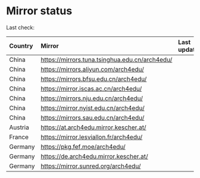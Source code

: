 <script src="./time.js"></script>
# Mirror status
Last check: <script type="text/javascript">localize(1700306018.2366755);</script>

|Country|Mirror|Last update|
|:------|:-----|:----------|
|China|https://mirrors.tuna.tsinghua.edu.cn/arch4edu/|<script type="text/javascript">localize(1700289131);</script>|
|China|https://mirrors.aliyun.com/arch4edu/|<script type="text/javascript">localize(1700289131);</script>|
|China|https://mirrors.bfsu.edu.cn/arch4edu/|<script type="text/javascript">localize(1700289131);</script>|
|China|https://mirror.iscas.ac.cn/arch4edu/|<script type="text/javascript">localize(1700289131);</script>|
|China|https://mirrors.nju.edu.cn/arch4edu/|<script type="text/javascript">localize(1700245833);</script>|
|China|https://mirror.nyist.edu.cn/arch4edu/|<script type="text/javascript">localize(1700245833);</script>|
|China|https://mirrors.sau.edu.cn/arch4edu/|<script type="text/javascript">localize(1700289131);</script>|
|Austria|https://at.arch4edu.mirror.kescher.at/|<script type="text/javascript">localize(1700289131);</script>|
|France|https://mirror.lesviallon.fr/arch4edu/|<script type="text/javascript">localize(1700245833);</script>|
|Germany|https://pkg.fef.moe/arch4edu/|<script type="text/javascript">localize(1700289131);</script>|
|Germany|https://de.arch4edu.mirror.kescher.at/|<script type="text/javascript">localize(1700289131);</script>|
|Germany|https://mirror.sunred.org/arch4edu/|<script type="text/javascript">localize(1700289131);</script>|

<script src="./tablefilter/tablefilter.js"></script>
<script src="./table.js"></script>